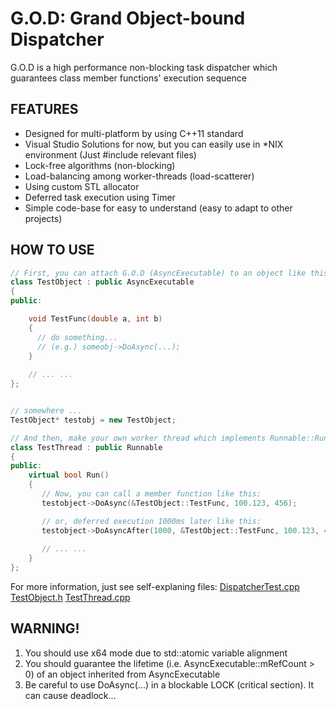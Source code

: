 G.O.D: Grand Object-bound Dispatcher
==========

G.O.D is a high performance non-blocking task dispatcher which guarantees class member functions' execution sequence 

## FEATURES
* Designed for multi-platform by using C++11 standard
 * Visual Studio Solutions for now, but you can easily use in *NIX environment (Just #include relevant files)
* Lock-free algorithms (non-blocking)
* Load-balancing among worker-threads (load-scatterer)
* Using custom STL allocator
* Deferred task execution using Timer
* Simple code-base for easy to understand (easy to adapt to other projects)


## HOW TO USE

```C++
// First, you can attach G.O.D (AsyncExecutable) to an object like this:
class TestObject : public AsyncExecutable
{
public:

	void TestFunc(double a, int b)
	{
	  // do something... 
	  // (e.g.) someobj->DoAsync(...);
	}
	
	// ... ...
};


// somewhere ... 
TestObject* testobj = new TestObject;

// And then, make your own worker thread which implements Runnable::Run() like this:
class TestThread : public Runnable
{
public:
	virtual bool Run()
	{
	   // Now, you can call a member function like this:
	   testobject->DoAsync(&TestObject::TestFunc, 100.123, 456);

	   // or, deferred execution 1000ms later like this:
	   testobject->DoAsyncAfter(1000, &TestObject::TestFunc, 100.123, 456);
	   
	   // ... ...
	}
};

```

For more information, just see self-explaning files:
[DispatcherTest.cpp](JobDispatcher/DispatcherTest.cpp)
[TestObject.h](JobDispatcher/TestObject.h)
[TestThread.cpp](JobDispatcher/TestThread.cpp)


## WARNING!

1. You should use x64 mode due to std::atomic variable alignment
2. You should guarantee the lifetime (i.e. AsyncExecutable::mRefCount > 0) of an object inherited from AsyncExecutable
3. Be careful to use DoAsync(...) in a blockable LOCK (critical section). It can cause deadlock...


